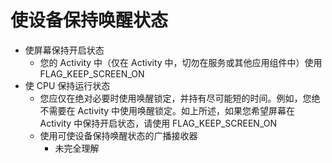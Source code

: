 # 使设备保持唤醒状态

+ 使屏幕保持开启状态
  + 您的 Activity 中（仅在 Activity 中，切勿在服务或其他应用组件中）使用 FLAG_KEEP_SCREEN_ON
+ 使 CPU 保持运行状态
  + 您应仅在绝对必要时使用唤醒锁定，并持有尽可能短的时间。例如，您绝不需要在 Activity 中使用唤醒锁定。如上所述，如果您希望屏幕在 Activity 中保持开启状态，请使用 FLAG_KEEP_SCREEN_ON
  + 使用可使设备保持唤醒状态的广播接收器
    + 未完全理解